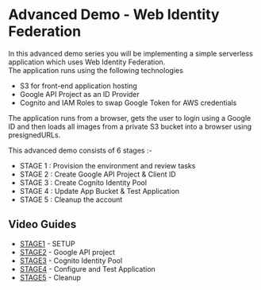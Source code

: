 # Advanced Demo - Web Identity Federation

In this advanced demo series you will be implementing a simple serverless application which uses Web Identity Federation.  
The application runs using the following technologies

- S3 for front-end application hosting
- Google API Project as an ID Provider
- Cognito and IAM Roles to swap Google Token for AWS credentials

The application runs from a browser, gets the user to login using a Google ID and then loads all images from a private S3 bucket into a browser using presignedURLs.

This advanced demo consists of 6 stages :-

- STAGE 1 : Provision the environment and review tasks 
- STAGE 2 : Create Google API Project & Client ID
- STAGE 3 : Create Cognito Identity Pool
- STAGE 4 : Update App Bucket & Test Application
- STAGE 5 : Cleanup the account




## Video Guides

- [STAGE1](https://youtu.be/DyiJZz07g_E) - SETUP
- [STAGE2](https://youtu.be/wWQ8lgqa4fo) - Google API project
- [STAGE3](https://youtu.be/MXkqOgXkwRQ) - Cognito Identity Pool
- [STAGE4](https://youtu.be/YkDImYUcY3U) - Configure and Test Application
- [STAGE5](https://youtu.be/aJALTW-F24g) - Cleanup



